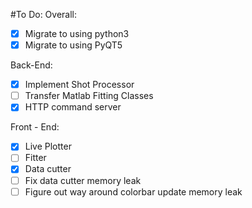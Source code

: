 #To Do:
Overall:
- [x] Migrate to using python3
- [x] Migrate to using PyQT5

Back-End:
- [x] Implement Shot Processor
- [ ] Transfer Matlab Fitting Classes
- [x] HTTP command server

Front - End:
- [x] Live Plotter
- [ ] Fitter
- [x] Data cutter
- [ ] Fix data cutter memory leak
- [ ] Figure out way around colorbar update memory leak